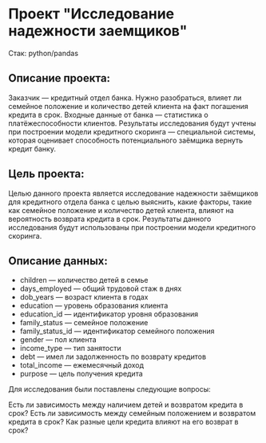 # Проект "Исследование надежности заемщиков"

Стак: python/pandas

## Описание проекта:

Заказчик — кредитный отдел банка. Нужно разобраться, влияет ли семейное положение и количество детей клиента на факт погашения кредита в срок. Входные данные от банка — статистика о платёжеспособности клиентов.
Результаты исследования будут учтены при построении модели кредитного скоринга — специальной системы, которая оценивает способность потенциального заёмщика вернуть кредит банку.


## Цель проекта:

Целью данного проекта является исследование надежности заёмщиков для кредитного отдела банка с целью выяснить, какие факторы, такие как семейное положение и количество детей клиента, влияют на вероятность возврата кредита в срок. Результаты данного исследования будут использованы при построении модели кредитного скоринга.

## Описание данных:

- children — количество детей в семье
- days_employed — общий трудовой стаж в днях
- dob_years — возраст клиента в годах
- education — уровень образования клиента
- education_id — идентификатор уровня образования
- family_status — семейное положение
- family_status_id — идентификатор семейного положения
- gender — пол клиента
- income_type — тип занятости
- debt — имел ли задолженность по возврату кредитов
- total_income — ежемесячный доход
- purpose — цель получения кредита


Для исследования были поставлены следующие вопросы:

Есть ли зависимость между наличием детей и возвратом кредита в срок?
Есть ли зависимость между семейным положением и возвратом кредита в срок?
Как разные цели кредита влияют на его возврат в срок?
